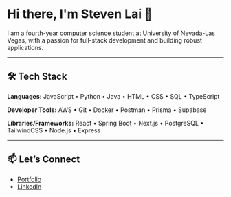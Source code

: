 # Hi there, I'm Steven Lai 👋

I am a fourth-year computer science student at University of Nevada-Las Vegas, with a passion for full-stack development and building robust applications.

---

## 🛠️ Tech Stack

**Languages:**
JavaScript • Python • Java • HTML • CSS • SQL • TypeScript

**Developer Tools:**
AWS • Git • Docker • Postman • Prisma • Supabase

**Libraries/Frameworks:**
React • Spring Boot • Next.js • PostgreSQL • TailwindCSS • Node.js • Express

---

## 📫 Let’s Connect

- [Portfolio](https://slai-portfolio.vercel.app/)
- [LinkedIn](https://www.linkedin.com/in/stevenlai111/)
